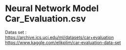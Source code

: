 # Neural Network Model Car_Evaluation.csv
Datas set : <br>
https://archive.ics.uci.edu/ml/datasets/car+evaluation <br>
https://www.kaggle.com/elikplim/car-evaluation-data-set <br>
